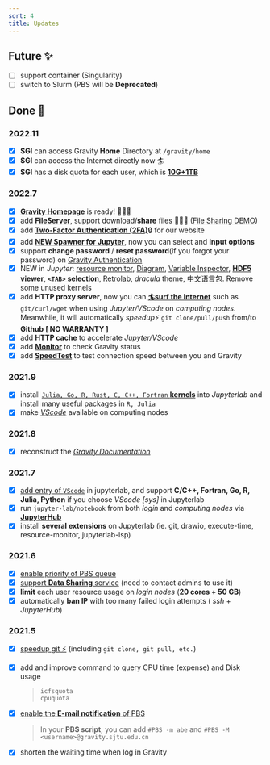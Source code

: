 ```yaml
---
sort: 4
title: Updates
---
```


## Future ✨

- [ ] support container (Singularity)
- [ ] switch to Slurm (PBS will be **Deprecated**)

## Done 🥳

### 2022.11

- [x] **SGI** can access Gravity **Home** Directory at `/gravity/home`
- [x] **SGI** can access the Internet directly now 🏄‍
- [x] **SGI** has a disk quota for each user, which is [**10G+1TB**](https://gravity-doc.github.io/Basic/Resource_Monitor.html#disk-quota)

### 2022.7

- [x] [**Gravity Homepage**](https://jupyter.gravity.sjtu.edu.cn/) is ready! 🎉🎉🎉
- [x] add [**FileServer**](https://gravity-doc.github.io/Basic/Data_Transfer.html#FileServer), support download/**share** files 🎉🎉🎉 ([File Sharing DEMO](https://gravity.sjtu.edu.cn/demo/))
- [x] add [**Two-Factor Authentication (2FA)**](https://gravity-doc.github.io/Basic/Login.html#web-login)🔒 for our website
- [x] add [**NEW Spawner for Jupyter**](https://gravity-doc.github.io/Basic/Jupyter.html#start-a-server), now you can select and **input options**
- [x] support **change password** / **reset password**(if you forgot your password) on [Gravity Authentication](https://gravity-doc.github.io/Basic/Login.html#web-login)
- [x] NEW in *Jupyter*: [resource monitor](https://gravity-doc.github.io/Basic/Jupyter.html#resource-monitor), [Diagram](https://gravity-doc.github.io/Basic/Jupyter.html#diagram), [Variable Inspector](https://gravity-doc.github.io/Basic/Jupyter.html#variable-inspector), [**HDF5 viewer**](https://gravity-doc.github.io/Basic/Jupyter.html#hdf5-viewer), [**`<TAB>` selection**](https://gravity-doc.github.io/Basic/Jupyter.html#tab-selection), [Retrolab](https://gravity-doc.github.io/Basic/Jupyter.html#retrolab), *dracula* theme, [中文语言包](https://gravity-doc.github.io/Basic/Jupyter.html#chinese). Remove some unused kernels
- [x] add **HTTP proxy server**, now you can [**🏄‍surf the Internet**](https://gravity-doc.github.io/Software/Proxy.html#surf-the-internet) such as `git/curl/wget` when using *Jupyter/VScode* on *computing nodes*. Meanwhile, it will automatically *speedup*⚡ `git clone/pull/push` from/to **Github** **[ NO WARRANTY ]**
- [x] add **HTTP cache** to accelerate *Jupyter/VScode*
- [x] add [**Monitor**](https://jupyter.gravity.sjtu.edu.cn/status/?theme=dark) to check Gravity status
- [x] add [**SpeedTest**](https://jupyter.gravity.sjtu.edu.cn/speedtest/) to test connection speed between you and Gravity

### 2021.9

- [x] install [`Julia, Go, R, Rust, C, C++, Fortran` **kernels**](https://gravity-doc.github.io/Basic/JupyterHub.html#choose-a-kernel-environment) into *Jupyterlab* and install many useful packages in `R, Julia`
- [x] make [*VScode*](https://gravity-doc.github.io/Basic/JupyterHub.html#vscode) available on computing nodes

### 2021.8

- [x] reconstruct the [*Gravity Documentation*](https://gravity-doc.github.io/)

### 2021.7

- [x] [add entry of `VScode`](https://gravity-doc.github.io/Basic/JupyterHub.html#vscode) in jupyterlab, and support **C/C++, Fortran, Go, R, Julia, Python** if you choose *VScode [sys]* in Jupyterlab
- [x] run `jupyter-lab/notebook` from both *login* and *computing nodes* via **[JupyterHub](https://gravity.sjtu.edu.cn/)**
- [x] install **several extensions** on Jupyterlab (ie. git, drawio, execute-time, resource-monitor, jupyterlab-lsp)

### 2021.6
- [x] [enable priority of PBS queue](https://gravity-doc.github.io/Basic/Job.html#ordinary-queues)    
- [x] [support **Data Sharing** service](https://jupyter.gravity.sjtu.edu.cn/share/) (need to contact admins to use it)   
- [x] **limit** each user resource usage on *login nodes* (**20 cores + 50 GB**)   
- [x] automatically **ban IP** with too many failed login attempts ( *ssh* + *JupyterHub*)   

### 2021.5
- [x] [speedup git ⚡](https://gravity-doc.github.io/Software/Proxy.html#speedup-git) (including `git clone, git pull, etc.`)    

- [x] add and improve command to query CPU time (expense) and Disk usage   
  > `icfsquota`   
  > `cpuquota`    

- [x] [enable the **E-mail notification** of PBS ](https://gravity-doc.github.io/Basic/Job.html#complete-example)      
  
  > In your **PBS script**, you can add `#PBS -m abe` and `#PBS -M <username>@gravity.sjtu.edu.cn` 

- [x] shorten the waiting time when log in Gravity
